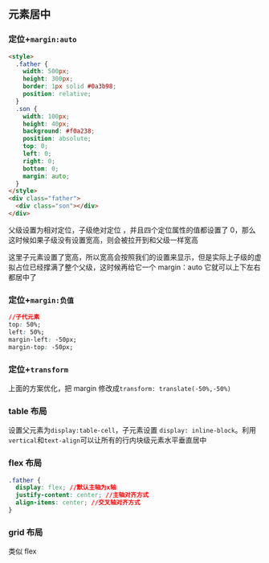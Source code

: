 ## 元素居中

### 定位+`margin:auto`

```html
<style>
  .father {
    width: 500px;
    height: 300px;
    border: 1px solid #0a3b98;
    position: relative;
  }
  .son {
    width: 100px;
    height: 40px;
    background: #f0a238;
    position: absolute;
    top: 0;
    left: 0;
    right: 0;
    bottom: 0;
    margin: auto;
  }
</style>
<div class="father">
  <div class="son"></div>
</div>
```

父级设置为相对定位，子级绝对定位 ，并且四个定位属性的值都设置了 0，那么这时候如果子级没有设置宽高，则会被拉开到和父级一样宽高

这里子元素设置了宽高，所以宽高会按照我们的设置来显示，但是实际上子级的虚拟占位已经撑满了整个父级，这时候再给它一个 margin：auto 它就可以上下左右都居中了

### 定位+`margin:负值`

```css
//子代元素
top: 50%;
left: 50%;
margin-left: -50px;
margin-top: -50px;
```

### 定位+`transform`

上面的方案优化，把 margin 修改成`transform: translate(-50%,-50%)`

### table 布局

设置父元素为`display:table-cell`，子元素设置 `display: inline-block`。利用`vertical`和`text-align`可以让所有的行内块级元素水平垂直居中

### flex 布局

```css
.father {
  display: flex; //默认主轴为x轴
  justify-content: center; //主轴对齐方式
  align-items: center; //交叉轴对齐方式
}
```

### grid 布局

类似 flex
